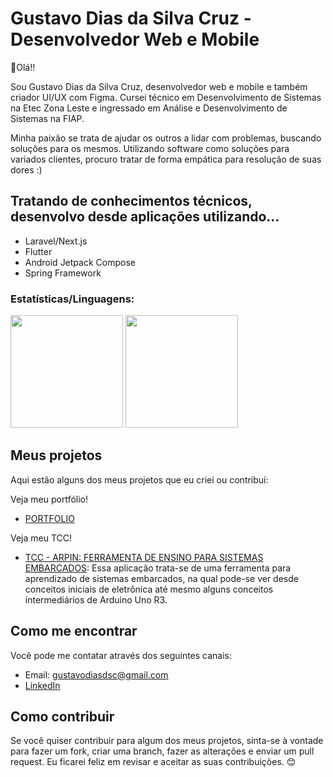 # Gustavo Dias da Silva Cruz - Desenvolvedor Web e Mobile
👋Olá!!

Sou Gustavo Dias da Silva Cruz, desenvolvedor web e mobile e também criador UI/UX com Figma. Cursei técnico em Desenvolvimento de Sistemas na Etec Zona Leste e ingressado em Análise e Desenvolvimento de Sistemas na FIAP.

Minha paixão se trata de ajudar os outros a lidar com problemas, buscando soluções para os mesmos. Utilizando software como soluções para variados clientes, procuro tratar de forma empática para resolução de suas dores :)

## Tratando de conhecimentos técnicos, desenvolvo desde aplicações utilizando... 
* Laravel/Next.js
* Flutter
* Android Jetpack Compose
* Spring Framework

### Estatísticas/Linguagens:

<a href="https://github.com/gustavodscruz/github-readme-stats"><img height="180em" src= "https://github-readme-stats.vercel.app/api?username=gustavodscruz&show_icons=true&theme=tokyonight"></a>
<a href="https://github.com/gustavodscruz/github-readme-stats"><img height="180em" src="https://github-readme-stats.vercel.app/api/top-langs/?username=gustavodscruz&layout=compact&theme=tokyonight"></a>

## Meus projetos
Aqui estão alguns dos meus projetos que eu criei ou contribuí:

Veja meu portfólio!
- [PORTFOLIO](https://gustavodscruz.tech)

Veja meu TCC!
- [TCC - ARPIN: FERRAMENTA DE ENSINO PARA SISTEMAS EMBARCADOS](https://github.com/BrunoCRezende/TCC_ARPIN): Essa aplicação trata-se de uma ferramenta para aprendizado de sistemas embarcados, na qual pode-se ver desde conceitos iniciais de eletrônica até mesmo alguns conceitos intermediários de Arduino Uno R3.  


## Como me encontrar

Você pode me contatar através dos seguintes canais:

- Email: gustavodiasdsc@gmail.com
- [LinkedIn](https://www.linkedin.com/in/gustavodiasdsc/)

## Como contribuir

Se você quiser contribuir para algum dos meus projetos, sinta-se à vontade para fazer um fork, criar uma branch, fazer as alterações e enviar um pull request. Eu ficarei feliz em revisar e aceitar as suas contribuições. 😊






